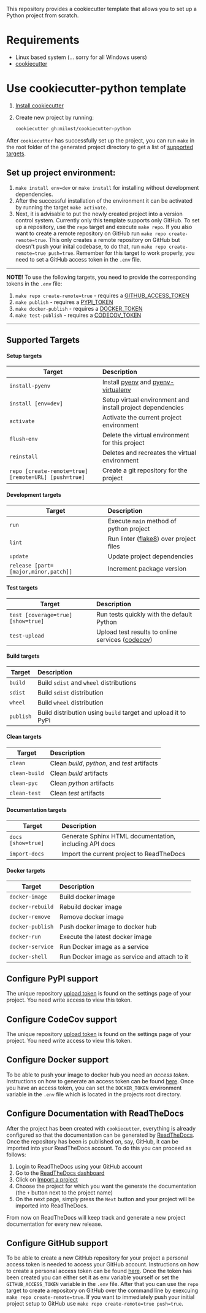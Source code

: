 This repository provides a cookiecutter template that allows you to set up a Python project from scratch.

# Requirements

- Linux based system (... sorry for all Windows users)
- [cookiecutter](https://cookiecutter.readthedocs.io/en/1.7.2/installation.html)

# Use cookiecutter-python template

1. [Install cookiecutter](https://cookiecutter.readthedocs.io/en/1.7.2/installation.html)

2. Create new project by running:

   ```bash
   cookiecutter gh:milost/cookiecutter-python
   ```

After `cookiecutter` has successfully set up the project, you can run `make` in the root folder of the generated project directory to get a list of [supported targets](#supported-targets).

## Set up project environment:

1. `make install env=dev` or `make install` for installing without development dependencies.
2. After the successful installation of the environment it can be activated by running the target `make activate`.
3. Next, it is advisable to put the newly created project into a version control system. Currently only this template supports only GitHub. To set up a repository, use the `repo` target and execute `make repo`. If you also want to create a remote repository on GitHub run `make repo create-remote=true`. This only creates a remote repository on GitHub but doesn't push your inital codebase, to do that, run `make repo create-remote=true push=true`. Remember for this target to work properly, you need to set a GitHub access token in the `.env` file.

---

**NOTE!**
To use the following targets, you need to provide the corresponding tokens in the `.env` file:

1.  `make repo create-remote=true` - requires a [GITHUB_ACCESS_TOKEN](#configure-github-support)
2.  `make publish` - requires a [PYPI_TOKEN](#configure-pypi-support)
3.  `make docker-publish` - requires a [DOCKER_TOKEN](#configure-docker-support)
4.  `make test-publish` - requires a [CODECOV_TOKEN](#configure-codecov-support)

---

## Supported Targets

#### Setup targets

| Target                                               | Description                                                                                                       |
| ---------------------------------------------------- | :---------------------------------------------------------------------------------------------------------------- |
| `install-pyenv`                                      | Install [pyenv](https://github.com/pyenv/pyenv) and [pyenv-virtualenv](https://github.com/pyenv/pyenv-virtualenv) |
| `install [env=dev]`                                  | Setup virtual environment and install project dependencies                                                        |
| `activate`                                           | Activate the current project environment                                                                          |
| `flush-env`                                          | Delete the virtual environment for this project                                                                   |
| `reinstall`                                          | Deletes and recreates the virtual environment                                                                     |
| `repo [create-remote=true] [remote=URL] [push=true]` | Create a git repository for the project                                                                           |

#### Development targets

| Target                               | Description                                                                   |
| ------------------------------------ | :---------------------------------------------------------------------------- |
| `run`                                | Execute `main` method of python project                                       |
| `lint`                               | Run linter ([flake8](https://flake8.pycqa.org/en/latest/)) over project files |
| `update`                             | Update project dependencies                                                   |
| `release [part=[major,minor,patch]]` | Increment package version                                                     |

#### Test targets

| Target                             | Description                                                             |
| ---------------------------------- | :---------------------------------------------------------------------- |
| `test [coverage=true] [show=true]` | Run tests quickly with the default Python                               |
| `test-upload`                      | Upload test results to online services ([codecov](https://codecov.io/)) |

#### Build targets

| Target    | Description                                                   |
| --------- | :------------------------------------------------------------ |
| `build`   | Build `sdist` and `wheel` distributions                       |
| `sdist`   | Build `sdist` distribution                                    |
| `wheel`   | Build `wheel` distribution                                    |
| `publish` | Build distribution using `build` target and upload it to PyPi |

#### Clean targets

| Target        | Description                                   |
| ------------- | :-------------------------------------------- |
| `clean`       | Clean _build_, _python_, and _test_ artifacts |
| `clean-build` | Clean _build_ artifacts                       |
| `clean-pyc`   | Clean _python_ artifacts                      |
| `clean-test`  | Clean _test_ artifacts                        |

#### Documentation targets

| Target             | Description                                            |
| ------------------ | :----------------------------------------------------- |
| `docs [show=true]` | Generate Sphinx HTML documentation, including API docs |
| `import-docs`      | Import the current project to ReadTheDocs              |

#### Docker targets

| Target           | Description                                  |
| ---------------- | :------------------------------------------- |
| `docker-image`   | Build docker image                           |
| `docker-rebuild` | Rebuild docker image                         |
| `docker-remove`  | Remove docker image                          |
| `docker-publish` | Push docker image to docker hub              |
| `docker-run`     | Execute the latest docker image              |
| `docker-service` | Run Docker image as a service                |
| `docker-shell`   | Run Docker image as service and attach to it |

## Configure PyPI support

The unique repository [upload token](https://codecov.io/gh/{{cookiecutter.github_username}}/{{cookiecutter.project_slug}}/settings) is found on the settings page of your project.
You need write access to view this token.

## Configure CodeCov support

The unique repository [upload token](https://codecov.io/gh/{{cookiecutter.github_username}}/{{cookiecutter.project_slug}}/settings) is found on the settings page of your project.
You need write access to view this token.

## Configure Docker support

To be able to push your image to docker hub you need an _access token_. Instructions on how to generate an access token can be found [here](https://docs.docker.com/docker-hub/access-tokens/). Once you have an access token, you can set the `DOCKER_TOKEN` environment variable in the `.env` file which is located in the projects root directory.

## Configure Documentation with ReadTheDocs

After the project has been created with `cookiecutter`, everything is already configured so that the documentation can be generated by [ReadTheDocs](https://readthedocs.org/). Once the repository has been is published on, say, GitHub, it can be imported into your ReadTheDocs account. To do this you can proceed as follows:

1. Login to ReadTheDocs using your GitHub account
2. Go to the [ReadTheDocs dashboard](https://readthedocs.org/dashboard/)
3. Click on [Import a project](https://readthedocs.org/dashboard/import/?)
4. Choose the project for which you want the generate the documentation (the `+` button next to the project name)
5. On the next page, simply press the `Next` button and your project will be imported into ReadTheDocs.

From now on ReadTheDocs will keep track and generate a new project documentation for every new release.

## Configure GitHub support

To be able to create a new GitHub repository for your project a personal access token is
needed to access your GitHub account. Instructions on how to create a personal access token
can be found [here](https://docs.github.com/en/github/authenticating-to-github/creating-a-personal-access-token).
Once the token has been created you can either set it as env variable yourself or set
the `GITHUB_ACCESS_TOKEN` variable in the `.env` file. After that you can use the `repo` target to create a repository on GitHub over the command line by exexcuing `make repo create-remote=true`. If you want to immediately push your initial project setup to GitHub use `make repo create-remote=true push=true`.
